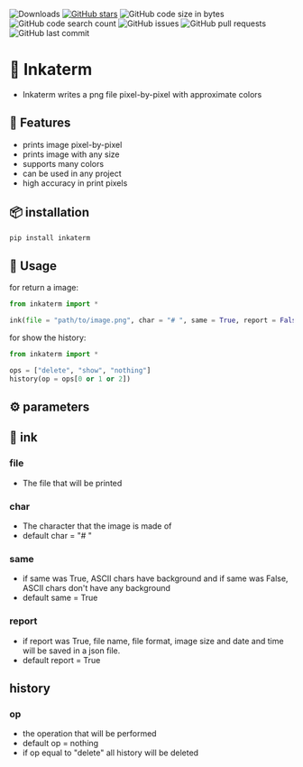 ![Downloads](https://static.pepy.tech/personalized-badge/inkaterm?period=total&units=international_system&left_color=grey&right_color=blue&left_text=Downloads&cachebuster=1) [![GitHub stars](https://img.shields.io/github/stars/Redstar1228/Inkaterm?style=social)](https://github.com/Redstar1228/Inkaterm) ![GitHub code size in bytes](https://img.shields.io/github/languages/code-size/Redstar1228/Inkaterm) ![GitHub code search count](https://img.shields.io/github/search?query=Inkaterm) ![GitHub issues](https://img.shields.io/github/issues/Redstar1228/Inkaterm) ![GitHub pull requests](https://img.shields.io/github/issues-pr/Redstar1228/Inkaterm) ![GitHub last commit](https://img.shields.io/github/last-commit/Redstar1228/Inkaterm)

# 🔏 Inkaterm
+ Inkaterm writes a png file pixel-by-pixel with approximate colors
## 🎨 Features
+ prints image pixel-by-pixel
+ prints image with any size
+ supports many colors
+ can be used in any project
+ high accuracy in print pixels
## 📦 installation
```Bash
pip install inkaterm
```
## 🚀 Usage
for return a image:
```Python
from inkaterm import *

ink(file = "path/to/image.png", char = "# ", same = True, report = False)
```
for show the history:
```Python
from inkaterm import *

ops = ["delete", "show", "nothing"]
history(op = ops[0 or 1 or 2])
```
## ⚙️ parameters
## 🔏 ink
### file
+ The file that will be printed
### char
+ The character that the image is made of
+ default char = "# "
### same
+ if same was True, ASCII chars have background and if same was False, ASCII chars don't have any background
+ default same = True
### report
+ if report was True, file name, file format, image size and date and time will be saved in a json file.
+ default report = True
## history
### op
+ the operation that will be performed
+ default op = nothing
+ if op equal to "delete" all history will be deleted